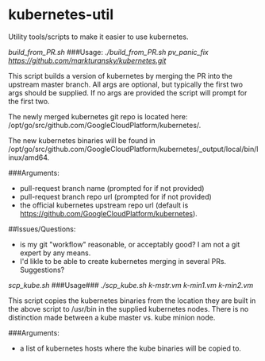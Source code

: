 # kubernetes-util
Utility tools/scripts to make it easier to use kubernetes.

*build_from_PR.sh*
###Usage:
*./build_from_PR.sh pv_panic_fix \
      https://github.com/markturansky/kubernetes.git*

This script builds a version of kubernetes by merging the PR into the upstream master branch. All args are optional, but typically the first two args should be supplied. If no args are provided the script will prompt for the first two.

The newly merged kubernetes git repo is located here: /opt/go/src/github.com/GoogleCloudPlatform/kubernetes/.

The new kubernetes binaries will be found in /opt/go/src/github.com/GoogleCloudPlatform/kubernetes/_output/local/bin/linux/amd64.

###Arguments:
* pull-request branch name (prompted for if not provided)
* pull-request branch repo url (prompted for if not provided)
* the official kubernetes upstream repo url (default is https://github.com/GoogleCloudPlatform/kubernetes).

##Issues/Questions:
* is my git "workflow" reasonable, or acceptably good? I am not a git expert by any means.
* I'd likle to be able to create kubernetes merging in several PRs. Suggestions?

*scp_kube.sh*
###Usage###
*./scp_kube.sh k-mstr.vm k-min1.vm k-min2.vm*

This script copies the kubernetes binaries from the location they are built in the above script to /usr/bin in the supplied kubernetes nodes. There is no distinction made between a kube master vs. kube minion node.

###Arguments:
* a list of kubernetes hosts where the kube binaries will be copied to.

